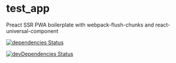 # test_app
Preact SSR PWA boilerplate with webpack-flush-chunks and react-universal-component

[![dependencies Status](https://david-dm.org/Guru107/test_app/status.svg)](https://david-dm.org/Guru107/test_app)

[![devDependencies Status](https://david-dm.org/Guru107/test_app/dev-status.svg)](https://david-dm.org/Guru107/test_app?type=dev)